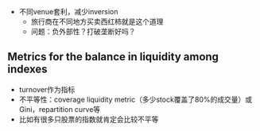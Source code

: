 - 不同venue套利，减少inversion
  - 旅行商在不同地方买卖西红柿就是这个道理
  - 问题：负外部性？打破垄断好吗？
## Metrics for the balance in liquidity among indexes
- turnover作为指标
- 不平等性：coverage liquidity metric（多少stock覆盖了80%的成交量）或Gini，repartition curve等
- 比如有很多只股票的指数就肯定会比较不平等